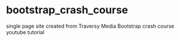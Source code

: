 # bootstrap_crash_course


single page site created from Traversy Media Bootstrap crash course youtube tutorial
